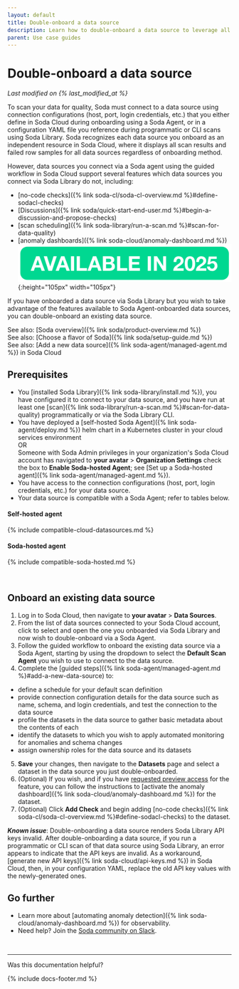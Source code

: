```yaml
---
layout: default
title: Double-onboard a data source
description: Learn how to double-onboard a data source to leverage all the features supported by Soda Agents.
parent: Use case guides
---
```


# Double-onboard a data source 
*Last modified on {% last_modified_at %}*

To scan your data for quality, Soda must connect to a data source using connection configurations (host, port, login credentials, etc.) that you either define in Soda Cloud during onboarding using a Soda Agent, or in a configuration YAML file you reference during programmatic or CLI scans using Soda Library. Soda recognizes each data source you onboard as an independent resource in Soda Cloud, where it displays all scan results and failed row samples for all data sources regardless of onboarding method. 

However, data sources you connect via a Soda agent using the guided workflow in Soda Cloud support several features which data sources you connect via Soda Library do not, including: 
* [no-code checks]({% link soda-cl/soda-cl-overview.md %}#define-sodacl-checks)
* [Discussions]({% link soda/quick-start-end-user.md %}#begin-a-discussion-and-propose-checks)
* [scan scheduling]({% link soda-library/run-a-scan.md %}#scan-for-data-quality)
* [anomaly dashboards]({% link soda-cloud/anomaly-dashboard.md %}) ![available-2025](/assets/images/available-2025.png){:height="105px" width="105px"}

If you have onboarded a data source via Soda Library but you wish to take advantage of the features available to Soda Agent-onboarded data sources, you can double-onboard an existing data source.

See also: [Soda overview]({% link soda/product-overview.md %})<br />
See also: [Choose a flavor of Soda]({% link soda/setup-guide.md %})<br />
See also: [Add a new data source]({% link soda-agent/managed-agent.md %}) in Soda Cloud

## Prerequisites
* You [installed Soda Library]({% link soda-library/install.md %}), you have configured it to connect to your data source, and you have run at least one [scan]({% link soda-library/run-a-scan.md %}#scan-for-data-quality) programmatically or via the Soda Library CLI.
* You have deployed a [self-hosted Soda Agent]({% link soda-agent/deploy.md %}) helm chart in a Kubernetes cluster in your cloud services environment<br/>
OR<br/>
Someone with Soda Admin privileges in your organization's Soda Cloud account has navigated to **your avatar** > **Organization Settings** check the box to **Enable Soda-hosted Agent**; see [Set up a Soda-hosted agent]({% link soda-agent/managed-agent.md %}).
* You have access to the connection configurations (host, port, login credentials, etc.) for your data source.
* Your data source is compatible with a Soda Agent; refer to tables below.

#### Self-hosted agent
{% include compatible-cloud-datasources.md %}

#### Soda-hosted agent
{% include compatible-soda-hosted.md %}

<br />

## Onboard an existing data source

1. Log in to Soda Cloud, then navigate to **your avatar** > **Data Sources**.
2. From the list of data sources connected to your Soda Cloud account, click to select and open the one you onboarded via Soda Library and now wish to double-onboard via a Soda Agent.
3. Follow the guided workflow to onboard the existing data source via a Soda Agent, starting by using the dropdown to select the **Default Scan Agent** you wish to use to connect to the data source.
4. Complete the [guided steps]({% link soda-agent/managed-agent.md %}#add-a-new-data-source) to:
* define a schedule for your default scan definition
* provide connection configuration details for the data source such as name, schema, and login credentials, and test the connection to the data source
* profile the datasets in the data source to gather basic metadata about the contents of each
* identify the datasets to which you wish to apply automated monitoring for anomalies and schema changes
* assign ownership roles for the data source and its datasets
5. **Save** your changes, then navigate to the **Datasets** page and select a dataset in the data source you just double-onboarded.
6. (Optional) If you wish, and if you have <a href="https://go.soda.io/join-observability-preview" target="_blank">requested preview access</a> for the feature, you can follow the instructions to [activate the anomaly dashboard]({% link soda-cloud/anomaly-dashboard.md %}) for the dataset.
7. (Optional) Click **Add Check** and begin adding [no-code checks]({% link soda-cl/soda-cl-overview.md %}#define-sodacl-checks) to the dataset.

***Known issue***: <!--CLOUD-7929--> Double-onboarding a data source renders Soda Library API keys invalid. After double-onboarding a data source, if you run a programmatic or CLI scan of that data source using Soda Library, an error appears to indicate that the API keys are invalid. As a workaround, [generate new API keys]({% link soda-cloud/api-keys.md %}) in Soda Cloud, then, in your configuration YAML, replace the old API key values with the newly-generated ones.


## Go further

* Learn more about [automating anomaly detection]({% link soda-cloud/anomaly-dashboard.md %}) for observability.
* Need help? Join the <a href="https://community.soda.io/slack" target="_blank"> Soda community on Slack</a>.
<br />

---

Was this documentation helpful?

<!-- LikeBtn.com BEGIN -->
<span class="likebtn-wrapper" data-theme="tick" data-i18n_like="Yes" data-ef_voting="grow" data-show_dislike_label="true" data-counter_zero_show="true" data-i18n_dislike="No"></span>
<script>(function(d,e,s){if(d.getElementById("likebtn_wjs"))return;a=d.createElement(e);m=d.getElementsByTagName(e)[0];a.async=1;a.id="likebtn_wjs";a.src=s;m.parentNode.insertBefore(a, m)})(document,"script","//w.likebtn.com/js/w/widget.js");</script>
<!-- LikeBtn.com END -->

{% include docs-footer.md %}